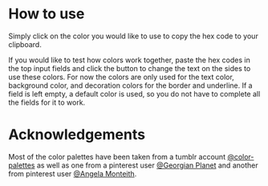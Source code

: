 # How to use

Simply click on the color you would like to use to copy the hex code to your clipboard.

If you would like to test how colors work together, paste the hex codes in the top input fields and click the button to change the text on the sides to use these colors. For now the colors are only used for the text color, background color, and decoration colors for the border and underline. If a field is left empty, a default color is used, so you do not have to complete all the fields for it to work.

# Acknowledgements

Most of the color palettes have been taken from a tumblr account [@color-palettes](https://www.tumblr.com/color-palettes) as well as one from a pinterest user [@Georgian Planet](https://in.pinterest.com/gauravkumarsingh3360/graphic-designer-portfolio/) and another from pinterest user [@Angela Monteith](https://za.pinterest.com/angelasue79/craft-room/).
